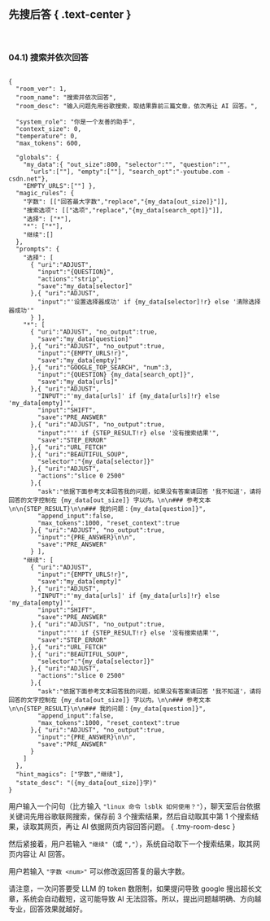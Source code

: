 先搜后答 { .text-center }
--------

&nbsp;

### 04.1) 搜索并依次回答

<pre><code class="tmy-room">
{
  "room_ver": 1,
  "room_name": "搜索并依次回答",
  "room_desc": "输入问题先用谷歌搜索，取结果靠前三篇文章，依次再让 AI 回答。",
  
  "system_role": "你是一个友善的助手",
  "context_size": 0,
  "temperature": 0,
  "max_tokens": 600,
  
  "globals": {
    "my_data":{ "out_size":800, "selector":"", "question":"",
      "urls":[""], "empty":[""], "search_opt":"-youtube.com -csdn.net"},
    "EMPTY_URLS":[""] },
  "magic_rules": {
    "字数": [["回答最大字数","replace","{my_data[out_size]}"]],
    "搜索选项": [["选项","replace","{my_data[search_opt]}"]],
    "选择": ["*"],
    "*": ["*"],
    "继续":[]
  },
  "prompts": {
    "选择": [
      { "uri":"ADJUST",
        "input":"{QUESTION}",
        "actions":"strip",
        "save":"my_data[selector]"
      },{ "uri":"ADJUST",
        "input":"'设置选择器成功' if {my_data[selector]!r} else '清除选择器成功'"
      } ],
    "*": [
      { "uri":"ADJUST", "no_output":true,
        "save":"my_data[question]"
      },{ "uri":"ADJUST", "no_output":true,
        "input":"{EMPTY_URLS!r}",
        "save":"my_data[empty]"
      },{ "uri":"GOOGLE_TOP_SEARCH", "num":3,
        "input":"{QUESTION} {my_data[search_opt]}",
        "save":"my_data[urls]"
      },{ "uri":"ADJUST",
        "INPUT":"'my_data[urls]' if {my_data[urls]!r} else 'my_data[empty]'",
        "input":"SHIFT",
        "save":"PRE_ANSWER"
      },{ "uri":"ADJUST", "no_output":true,
        "input":"'' if {STEP_RESULT!r} else '没有搜索结果'",
        "save":"STEP_ERROR"
      },{ "uri":"URL_FETCH"
      },{ "uri":"BEAUTIFUL_SOUP",
        "selector":"{my_data[selector]}"
      },{ "uri":"ADJUST",
        "actions":"slice 0 2500"
      },{
        "ask":"依据下面参考文本回答我的问题，如果没有答案请回答 '我不知道'，请将回答的文字控制在 {my_data[out_size]} 字以内。\n\n### 参考文本\n\n{STEP_RESULT}\n\n### 我的问题：{my_data[question]}",
        "append_input":false,
        "max_tokens":1000, "reset_context":true
      },{ "uri":"ADJUST", "no_output":true,
        "input":"{PRE_ANSWER}\n\n",
        "save":"PRE_ANSWER"
      } ],
    "继续": [
      { "uri":"ADJUST",
        "input":"{EMPTY_URLS!r}",
        "save":"my_data[empty]"
      },{ "uri":"ADJUST",
        "INPUT":"'my_data[urls]' if {my_data[urls]!r} else 'my_data[empty]'",
        "input":"SHIFT",
        "save":"PRE_ANSWER"
      },{ "uri":"ADJUST", "no_output":true,
        "input":"'' if {STEP_RESULT!r} else '没有搜索结果'",
        "save":"STEP_ERROR"
      },{ "uri":"URL_FETCH"
      },{ "uri":"BEAUTIFUL_SOUP",
        "selector":"{my_data[selector]}"
      },{ "uri":"ADJUST",
        "actions":"slice 0 2500"
      },{
        "ask":"依据下面参考文本回答我的问题，如果没有答案请回答 '我不知道'，请将回答的文字控制在 {my_data[out_size]} 字以内。\n\n### 参考文本\n\n{STEP_RESULT}\n\n### 我的问题：{my_data[question]}",
        "append_input":false,
        "max_tokens":1000, "reset_context":true
      },{ "uri":"ADJUST", "no_output":true,
        "input":"{PRE_ANSWER}\n\n",
        "save":"PRE_ANSWER"
      }
    ]
  },
  "hint_magics": ["字数","继续"],
  "state_desc": "({my_data[out_size]}字)"
}
</code></pre>

用户输入一个问句（比方输入 `"linux 命令 lsblk 如何使用？"`），聊天室后台依据关键词先用谷歌联网搜索，保存前 3 个搜索结果，然后自动取其中第 1 个搜索结果，读取其网页，再让 AI 依据网页内容回答问题。
{ .tmy-room-desc }

然后紧接着，用户若输入 `"继续"`（或 `","`），系统自动取下一个搜索结果，取其网页内容让 AI 回答。

用户若输入 `"字数 <num>"` 可以修改返回答复的最大字数。

请注意，一次问答要受 LLM 的 token 数限制，如果提问导致 google 搜出超长文章，系统会自动截短，这可能导致 AI 无法回答。所以，提出问题越明确、方向越专业，回答效果就越好。

&nbsp;
